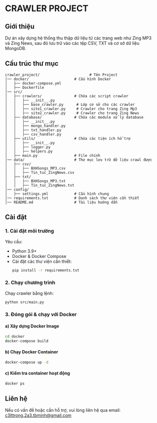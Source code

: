 # CRAWLER PROJECT

## Giới thiệu
Dự án xây dựng hệ thống thu thập dữ liệu từ các trang web như Zing MP3 và Zing News, sau đó lưu trữ vào các tệp CSV, TXT và cơ sở dữ liệu MongoDB.

## Cấu trúc thư mục
```
crawler_project/                       # Tên Project
│── docker/                     # Cấu hình Docker
│   ├── docker-compose.yml
│   ├── Dockerfile
│── src/
│   ├── crawlers/               # Chứa các script crawler
│   │   ├── __init__.py
│   │   ├── base_crawler.py      # Lớp cơ sở cho các crawler
│   │   ├── site1_crawler.py     # Crawler cho trang Zing Mp3
│   │   ├── site2_crawler.py     # Crawler cho trang Zing News
│   ├── database/               # Chứa các module xử lý database
│   │   ├── __init__.py
│   │   ├── mongo_handler.py    
│   │   ├── txt_handler.py   
│   │   ├── csv_handler.py  
│   ├── utils/                  # Chứa các tiện ích hỗ trợ
│   │   ├── __init__.py
│   │   ├── logger.py    
│   │   ├── helpers.py  
│   ├── main.py                 # File chính
│── data/                       # Thư mục lưu trữ dữ liệu crawl được
│   ├── csv/
│   │   ├── BXHSongs_MP3.csv
│   │   ├── Tin_tuc_ZingNews.csv
│   ├── txt/
│   │   ├── BXHSongs_MP3.txt
│   │   ├── Tin_tuc_ZingNews.txt
│── config/
│   ├── settings.yml            # Cấu hình chung
│── requirements.txt            # Danh sách thư viện cần thiết
│── README.md                   # Tài liệu hướng dẫn
```

## Cài đặt
### 1. Cài đặt môi trường
Yêu cầu:
- Python 3.9+
- Docker & Docker Compose
- Cài đặt các thư viện cần thiết:
  ```bash
  pip install -r requirements.txt
  ```

### 2. Chạy chương trình
Chạy crawler bằng lệnh:
```bash
python src/main.py
```

### 3. Đóng gói & chạy với Docker
#### a) Xây dựng Docker Image
```bash
cd docker
docker-compose build
```
#### b) Chạy Docker Container
```bash
docker-compose up -d
```

#### c) Kiểm tra container hoạt động
```bash
docker ps
```

## Liên hệ
Nếu có vấn đề hoặc cần hỗ trợ, vui lòng liên hệ qua email: c3lttrong.2a3.tbminh@gmail.com
